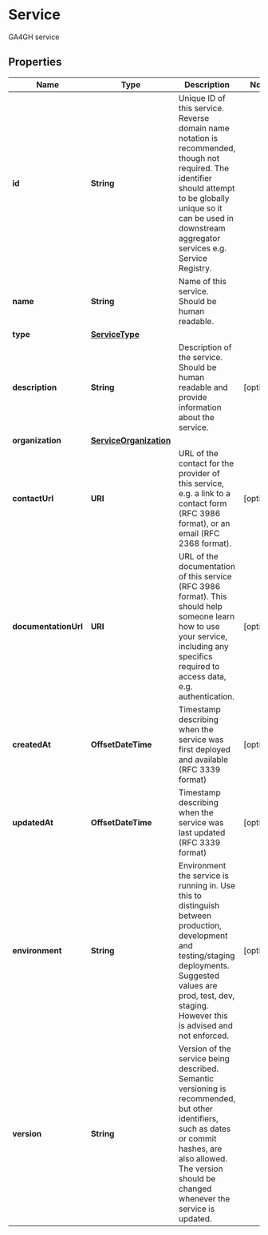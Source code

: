 

# Service

GA4GH service

## Properties

| Name | Type | Description | Notes |
|------------ | ------------- | ------------- | -------------|
|**id** | **String** | Unique ID of this service. Reverse domain name notation is recommended, though not required. The identifier should attempt to be globally unique so it can be used in downstream aggregator services e.g. Service Registry. |  |
|**name** | **String** | Name of this service. Should be human readable. |  |
|**type** | [**ServiceType**](ServiceType.md) |  |  |
|**description** | **String** | Description of the service. Should be human readable and provide information about the service. |  [optional] |
|**organization** | [**ServiceOrganization**](ServiceOrganization.md) |  |  |
|**contactUrl** | **URI** | URL of the contact for the provider of this service, e.g. a link to a contact form (RFC 3986 format), or an email (RFC 2368 format). |  [optional] |
|**documentationUrl** | **URI** | URL of the documentation of this service (RFC 3986 format). This should help someone learn how to use your service, including any specifics required to access data, e.g. authentication. |  [optional] |
|**createdAt** | **OffsetDateTime** | Timestamp describing when the service was first deployed and available (RFC 3339 format) |  [optional] |
|**updatedAt** | **OffsetDateTime** | Timestamp describing when the service was last updated (RFC 3339 format) |  [optional] |
|**environment** | **String** | Environment the service is running in. Use this to distinguish between production, development and testing/staging deployments. Suggested values are prod, test, dev, staging. However this is advised and not enforced. |  [optional] |
|**version** | **String** | Version of the service being described. Semantic versioning is recommended, but other identifiers, such as dates or commit hashes, are also allowed. The version should be changed whenever the service is updated. |  |



